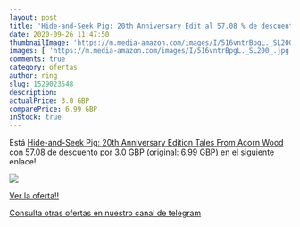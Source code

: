 ```yaml
---
layout: post
title: 'Hide-and-Seek Pig: 20th Anniversary Edit al 57.08 % de descuento'
date: 2020-09-26 11:47:50
thumbnailImage: 'https://m.media-amazon.com/images/I/516vntrBpgL._SL200_.jpg'
images: [ 'https://m.media-amazon.com/images/I/516vntrBpgL._SL200_.jpg' ]
comments: true
category: ofertas
author: ring
slug: 1529023548
description:
actualPrice: 3.0 GBP
comparePrice: 6.99 GBP
inStock: true
---
```


Está [Hide-and-Seek Pig: 20th Anniversary Edition  Tales From Acorn Wood ](https://www.amazon.com/dp/1529023548/?tag=redken08-20) con 57.08 de descuento por 3.0 GBP (original: 6.99 GBP) en el siguiente enlace!

[![](https://m.media-amazon.com/images/I/516vntrBpgL._SL200_.jpg)](https://www.amazon.com/dp/1529023548/?tag=redken08-20)

[Ver la oferta!!](https://www.amazon.com/dp/1529023548/?tag=redken08-20)

[Consulta otras ofertas en nuestro canal de telegram](https://t.me/s/ofertas25)
